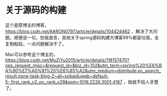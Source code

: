 # 关于源码的构建
这个是原博主的博客，https://blog.csdn.net/AARON0797/article/details/104424462 ，解决了大问题。顺便说一句，恕我直言，其他关于spring源码构建大博客99%都是垃圾，全复制粘贴，一点问题解决不了。 
  
Mac可以参考这个博主的，https://blog.csdn.net/MuZiYu2015/article/details/118157470?ops_request_misc=&request_id=&biz_id=102&utm_term=spring%20%E6%BA%90%E7%A0%81%20%E6%85%A2&utm_medium=distribute.pc_search_result.none-task-blog-2~all~sobaiduweb~default-5-.first_rank_v2_pc_rank_v29&spm=1018.2226.3001.4187 ，我就不拾人牙慧了。